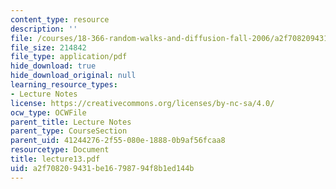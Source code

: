 ```yaml
---
content_type: resource
description: ''
file: /courses/18-366-random-walks-and-diffusion-fall-2006/a2f708209431be16798794f8b1ed144b_lecture13.pdf
file_size: 214842
file_type: application/pdf
hide_download: true
hide_download_original: null
learning_resource_types:
- Lecture Notes
license: https://creativecommons.org/licenses/by-nc-sa/4.0/
ocw_type: OCWFile
parent_title: Lecture Notes
parent_type: CourseSection
parent_uid: 41244276-2f55-080e-1888-0b9af56fcaa8
resourcetype: Document
title: lecture13.pdf
uid: a2f70820-9431-be16-7987-94f8b1ed144b
---
```

